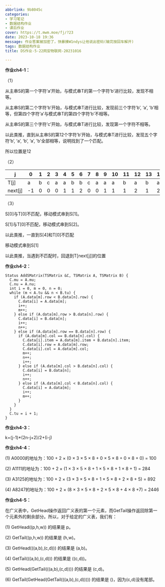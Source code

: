 ```yaml
---
abbrlink: 9b8045c
categories:
- 学习笔记
- 数据结构作业
- 课后作业
cover: https://t.mwm.moe/fj/?23
date: 2023-10-18 19:36
message: 作业答案被加密了，快暴揍W1ndys让他说出密码(输完按回车解开)
tags: 数据结构作业
title: DS作业-5-22网安物联网-20231016

---
```


**作业ch4-1：**

（1）

从主串S的第一个字符’a’开始，与模式串T的第一个字符’b’进行比较，发现不相等。

从主串S的第二个字符’b’开始，与模式串T进行比较，发现前三个字符’b’, ‘a’, 'b’相等，但第四个字符’a’与模式串T的第四个字符’b’不相等。

从主串S的第三个字符’c’开始，与模式串T进行比较，发现第一个字符不相等。

以此类推，直到从主串S的第12个字符’b’开始，与模式串T进行比较，发现五个字符’b’, ‘a’, ‘b’, ‘a’, 'b’全部相等，说明找到了一个匹配。

所以位置是12

（2）

| **j**   | **0** | **1** | **2** | **3** | **4** | **5** | **6** | **7** | **8** | **9** | **10** | **11** | **12** | **13** | **14** | **15** | **16** | **17** | **18** | **19** | **20** |
| ------- | ----- | ----- | ----- | ----- | ----- | ----- | ----- | ----- | ----- | ----- | ------ | ------ | ------ | ------ | ------ | ------ | ------ | ------ | ------ | ------ | ------ |
| T[j]    | a     | b     | c     | a     | a     | b     | b     | c     | a     | a     | a      | b      | a      | b      | a      | b      | a      | a      | b      | c      | a      |
| next[j] | -1    | 0     | 0     | 0     | 1     | 1     | 2     | 0     | 0     | 1     | 1      | 1      | 2      | 1      | 2      | 1      | 2      | 1      | 1      | 2      | 0      |

（3）

S[0]与T[0]不匹配，移动模式串到S[1]。

S[1]与T[0]不匹配，移动模式串到S[2]。

以此类推，一直到S[4]和T[0]不匹配

移动模式串到S[1]

以此类推，当遇到不匹配时，回退到T[next[j]]的位置

**作业ch4-2：**

```
Status AddSMatrix(TSMatrix &C, TSMatrix A, TSMatrix B) {
  C.mu = A.mu;
  C.nu = A.nu;
  int i = 0, m = 0, n = 0;
  while (m < A.tu && n < B.tu) {
    if (A.data[m].row < B.data[n].row) {
      C.data[i] = A.data[m];
      i++;
      m++;
    } else if (A.data[m].row > B.data[n].row) {
      C.data[i] = B.data[n];
      i++;
      n++;
    } else if (A.data[m].row == B.data[n].row) {
      if (A.data[m].col == B.data[n].col) {
        C.data[i].item = A.data[m].item + B.data[n].item;
        C.data[i].row = A.data[m].row;
        C.data[i].col = A.data[m].col;
        m++;
        n++;
        i++;
      } else if (A.data[m].col > B.data[n].col) {
        C.data[i] = B.data[n];
        i++;
        n++;
      } else if (A.data[m].col < B.data[n].col) {
        C.data[i] = A.data[m];
        i++;
        m++;
      }
    }
  }
  C.tu = i + 1;
}
```

**作业ch4-3：**

k=(j-1)*(2n-j+2)/2+(i-j)

**作业ch4-4：**

(1) A0000的地址为：100 + 2 × (0 × 3 × 5 × 8 + 0 × 5 × 8 + 0 × 8 + 0) = 100

(2) A1111的地址为：100 + 2 × (1 × 3 × 5 × 8 + 1 × 5 × 8 + 1 × 8 + 1) = 284

(3) A3125的地址为：100 + 2 × (3 × 3 × 5 × 8 + 1 × 5 × 8 + 2 × 8 + 5) = 892

(4) A8247的地址为：100 + 2 × (8 × 3 × 5 × 8 + 2 × 5 × 8 + 4 × 8 +7) = 2446

**作业ch4-5：**

在广义表中，GetHead操作返回广义表的第一个元素，而GetTail操作返回除第一个元素外的剩余部分。所以，对于给定的广义表，我们有：

(1) GetHead((p,h,w)) 的结果是 p。

(2) GetTail((p,h,w)) 的结果是 (h,w)。

(3) GetHead(((a,b),(c,d))) 的结果是 (a,b)。

(4) GetTail(((a,b),(c,d))) 的结果是 ((c,d))。

(5) GetHead(GetTail(((a,b),(c,d)))) 的结果是 (c,d)。

(6) GetTail(GetHead(GetTail(((a,b),(c,d))))) 的结果是 ()，因为(c,d)没有尾部。